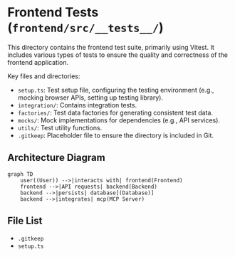 # Frontend Tests (`frontend/src/__tests__/`)

This directory contains the frontend test suite, primarily using Vitest. It includes various types of tests to ensure the quality and correctness of the frontend application.

Key files and directories:

*   `setup.ts`: Test setup file, configuring the testing environment (e.g., mocking browser APIs, setting up testing library).
*   `integration/`: Contains integration tests.
*   `factories/`: Test data factories for generating consistent test data.
*   `mocks/`: Mock implementations for dependencies (e.g., API services).
*   `utils/`: Test utility functions.
*   `.gitkeep`: Placeholder file to ensure the directory is included in Git.

## Architecture Diagram
```mermaid
graph TD
    user((User)) -->|interacts with| frontend(Frontend)
    frontend -->|API requests| backend(Backend)
    backend -->|persists| database[(Database)]
    backend -->|integrates| mcp(MCP Server)
```

<!-- File List Start -->
## File List

- `.gitkeep`
- `setup.ts`

<!-- File List End -->



